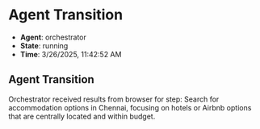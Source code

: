 # Agent Transition

- **Agent**: orchestrator
- **State**: running
- **Time**: 3/26/2025, 11:42:52 AM

## Agent Transition

Orchestrator received results from browser for step: Search for accommodation options in Chennai, focusing on hotels or Airbnb options that are centrally located and within budget.

